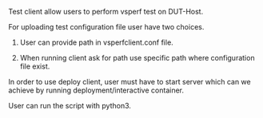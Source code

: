 Test client allow users to perform vsperf test on DUT-Host.

For uploading test configuration file user have two choices.

1. User can provide path in vsperfclient.conf file.

2. When running client ask for path use specific path where configuration file exist.

In order to use deploy client, user must have to start server which can we achieve by running deployment/interactive container.

User can run the script with python3.
